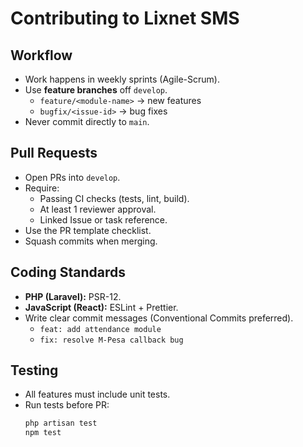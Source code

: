 # Contributing to Lixnet SMS

## Workflow
- Work happens in weekly sprints (Agile-Scrum).
- Use **feature branches** off `develop`.  
  - `feature/<module-name>` → new features  
  - `bugfix/<issue-id>` → bug fixes  
- Never commit directly to `main`.

## Pull Requests
- Open PRs into `develop`.  
- Require:
  - Passing CI checks (tests, lint, build).  
  - At least 1 reviewer approval.  
  - Linked Issue or task reference.  
- Use the PR template checklist.  
- Squash commits when merging.

## Coding Standards
- **PHP (Laravel):** PSR-12.  
- **JavaScript (React):** ESLint + Prettier.  
- Write clear commit messages (Conventional Commits preferred).  
  - `feat: add attendance module`  
  - `fix: resolve M-Pesa callback bug`

## Testing
- All features must include unit tests.  
- Run tests before PR:  
  ```bash
  php artisan test
  npm test
